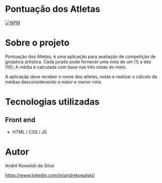 # Pontuação dos Atletas
[![NPM](https://img.shields.io/npm/l/react)](https://github.com/AndreKSilva/-notas-atletas/blob/main/licence) 



# Sobre o projeto

Pontuação dos Atletas, é uma aplicação para avaliação de competição de ginástica artística. 
Cada jurado pode fornecer uma nota de um (1) a dez (10);
A média é calculada com base nas três notas do meio. 

A aplicaçãp deve receber o nome dos atletas, notas e realizar o cálculo da médias desconsiderando a maior e menor nota

# Tecnologias utilizadas

## Front end
- HTML / CSS / JS 


# Autor

André Kowalski da Silva

https://www.linkedin.com/in/andrekowalski/

